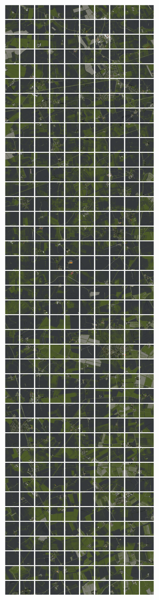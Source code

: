 <html>
<div>
<img src="https://github.com/HakkaTjakka/NL_TILE_MAP/blob/main/18/634/-1068/r.6340.-10680.png" height="44" width="44">
<img src="https://github.com/HakkaTjakka/NL_TILE_MAP/blob/main/18/634/-1068/r.6341.-10680.png" height="44" width="44">
<img src="https://github.com/HakkaTjakka/NL_TILE_MAP/blob/main/18/634/-1068/r.6342.-10680.png" height="44" width="44">
<img src="https://github.com/HakkaTjakka/NL_TILE_MAP/blob/main/18/634/-1068/r.6343.-10680.png" height="44" width="44">
<img src="https://github.com/HakkaTjakka/NL_TILE_MAP/blob/main/18/634/-1068/r.6344.-10680.png" height="44" width="44">
<img src="https://github.com/HakkaTjakka/NL_TILE_MAP/blob/main/18/634/-1068/r.6345.-10680.png" height="44" width="44">
<img src="https://github.com/HakkaTjakka/NL_TILE_MAP/blob/main/18/634/-1068/r.6346.-10680.png" height="44" width="44">
<img src="https://github.com/HakkaTjakka/NL_TILE_MAP/blob/main/18/634/-1068/r.6347.-10680.png" height="44" width="44">
<img src="https://github.com/HakkaTjakka/NL_TILE_MAP/blob/main/18/634/-1068/r.6348.-10680.png" height="44" width="44">
<img src="https://github.com/HakkaTjakka/NL_TILE_MAP/blob/main/18/634/-1068/r.6349.-10680.png" height="44" width="44">
<img src="https://github.com/HakkaTjakka/NL_TILE_MAP/blob/main/18/635/-1068/r.6350.-10680.png" height="44" width="44">
<img src="https://github.com/HakkaTjakka/NL_TILE_MAP/blob/main/18/635/-1068/r.6351.-10680.png" height="44" width="44">
<img src="https://github.com/HakkaTjakka/NL_TILE_MAP/blob/main/18/635/-1068/r.6352.-10680.png" height="44" width="44">
<img src="https://github.com/HakkaTjakka/NL_TILE_MAP/blob/main/18/635/-1068/r.6353.-10680.png" height="44" width="44">
<img src="https://github.com/HakkaTjakka/NL_TILE_MAP/blob/main/18/635/-1068/r.6354.-10680.png" height="44" width="44">
<img src="https://github.com/HakkaTjakka/NL_TILE_MAP/blob/main/18/635/-1068/r.6355.-10680.png" height="44" width="44">
<img src="https://github.com/HakkaTjakka/NL_TILE_MAP/blob/main/18/635/-1068/r.6356.-10680.png" height="44" width="44">
<img src="https://github.com/HakkaTjakka/NL_TILE_MAP/blob/main/18/635/-1068/r.6357.-10680.png" height="44" width="44">
<img src="https://github.com/HakkaTjakka/NL_TILE_MAP/blob/main/18/635/-1068/r.6358.-10680.png" height="44" width="44">
<img src="https://github.com/HakkaTjakka/NL_TILE_MAP/blob/main/18/635/-1068/r.6359.-10680.png" height="44" width="44">
<br>
<img src="https://github.com/HakkaTjakka/NL_TILE_MAP/blob/main/18/634/-1068/r.6340.-10679.png" height="44" width="44">
<img src="https://github.com/HakkaTjakka/NL_TILE_MAP/blob/main/18/634/-1068/r.6341.-10679.png" height="44" width="44">
<img src="https://github.com/HakkaTjakka/NL_TILE_MAP/blob/main/18/634/-1068/r.6342.-10679.png" height="44" width="44">
<img src="https://github.com/HakkaTjakka/NL_TILE_MAP/blob/main/18/634/-1068/r.6343.-10679.png" height="44" width="44">
<img src="https://github.com/HakkaTjakka/NL_TILE_MAP/blob/main/18/634/-1068/r.6344.-10679.png" height="44" width="44">
<img src="https://github.com/HakkaTjakka/NL_TILE_MAP/blob/main/18/634/-1068/r.6345.-10679.png" height="44" width="44">
<img src="https://github.com/HakkaTjakka/NL_TILE_MAP/blob/main/18/634/-1068/r.6346.-10679.png" height="44" width="44">
<img src="https://github.com/HakkaTjakka/NL_TILE_MAP/blob/main/18/634/-1068/r.6347.-10679.png" height="44" width="44">
<img src="https://github.com/HakkaTjakka/NL_TILE_MAP/blob/main/18/634/-1068/r.6348.-10679.png" height="44" width="44">
<img src="https://github.com/HakkaTjakka/NL_TILE_MAP/blob/main/18/634/-1068/r.6349.-10679.png" height="44" width="44">
<img src="https://github.com/HakkaTjakka/NL_TILE_MAP/blob/main/18/635/-1068/r.6350.-10679.png" height="44" width="44">
<img src="https://github.com/HakkaTjakka/NL_TILE_MAP/blob/main/18/635/-1068/r.6351.-10679.png" height="44" width="44">
<img src="https://github.com/HakkaTjakka/NL_TILE_MAP/blob/main/18/635/-1068/r.6352.-10679.png" height="44" width="44">
<img src="https://github.com/HakkaTjakka/NL_TILE_MAP/blob/main/18/635/-1068/r.6353.-10679.png" height="44" width="44">
<img src="https://github.com/HakkaTjakka/NL_TILE_MAP/blob/main/18/635/-1068/r.6354.-10679.png" height="44" width="44">
<img src="https://github.com/HakkaTjakka/NL_TILE_MAP/blob/main/18/635/-1068/r.6355.-10679.png" height="44" width="44">
<img src="https://github.com/HakkaTjakka/NL_TILE_MAP/blob/main/18/635/-1068/r.6356.-10679.png" height="44" width="44">
<img src="https://github.com/HakkaTjakka/NL_TILE_MAP/blob/main/18/635/-1068/r.6357.-10679.png" height="44" width="44">
<img src="https://github.com/HakkaTjakka/NL_TILE_MAP/blob/main/18/635/-1068/r.6358.-10679.png" height="44" width="44">
<img src="https://github.com/HakkaTjakka/NL_TILE_MAP/blob/main/18/635/-1068/r.6359.-10679.png" height="44" width="44">
<br>
<img src="https://github.com/HakkaTjakka/NL_TILE_MAP/blob/main/18/634/-1068/r.6340.-10678.png" height="44" width="44">
<img src="https://github.com/HakkaTjakka/NL_TILE_MAP/blob/main/18/634/-1068/r.6341.-10678.png" height="44" width="44">
<img src="https://github.com/HakkaTjakka/NL_TILE_MAP/blob/main/18/634/-1068/r.6342.-10678.png" height="44" width="44">
<img src="https://github.com/HakkaTjakka/NL_TILE_MAP/blob/main/18/634/-1068/r.6343.-10678.png" height="44" width="44">
<img src="https://github.com/HakkaTjakka/NL_TILE_MAP/blob/main/18/634/-1068/r.6344.-10678.png" height="44" width="44">
<img src="https://github.com/HakkaTjakka/NL_TILE_MAP/blob/main/18/634/-1068/r.6345.-10678.png" height="44" width="44">
<img src="https://github.com/HakkaTjakka/NL_TILE_MAP/blob/main/18/634/-1068/r.6346.-10678.png" height="44" width="44">
<img src="https://github.com/HakkaTjakka/NL_TILE_MAP/blob/main/18/634/-1068/r.6347.-10678.png" height="44" width="44">
<img src="https://github.com/HakkaTjakka/NL_TILE_MAP/blob/main/18/634/-1068/r.6348.-10678.png" height="44" width="44">
<img src="https://github.com/HakkaTjakka/NL_TILE_MAP/blob/main/18/634/-1068/r.6349.-10678.png" height="44" width="44">
<img src="https://github.com/HakkaTjakka/NL_TILE_MAP/blob/main/18/635/-1068/r.6350.-10678.png" height="44" width="44">
<img src="https://github.com/HakkaTjakka/NL_TILE_MAP/blob/main/18/635/-1068/r.6351.-10678.png" height="44" width="44">
<img src="https://github.com/HakkaTjakka/NL_TILE_MAP/blob/main/18/635/-1068/r.6352.-10678.png" height="44" width="44">
<img src="https://github.com/HakkaTjakka/NL_TILE_MAP/blob/main/18/635/-1068/r.6353.-10678.png" height="44" width="44">
<img src="https://github.com/HakkaTjakka/NL_TILE_MAP/blob/main/18/635/-1068/r.6354.-10678.png" height="44" width="44">
<img src="https://github.com/HakkaTjakka/NL_TILE_MAP/blob/main/18/635/-1068/r.6355.-10678.png" height="44" width="44">
<img src="https://github.com/HakkaTjakka/NL_TILE_MAP/blob/main/18/635/-1068/r.6356.-10678.png" height="44" width="44">
<img src="https://github.com/HakkaTjakka/NL_TILE_MAP/blob/main/18/635/-1068/r.6357.-10678.png" height="44" width="44">
<img src="https://github.com/HakkaTjakka/NL_TILE_MAP/blob/main/18/635/-1068/r.6358.-10678.png" height="44" width="44">
<img src="https://github.com/HakkaTjakka/NL_TILE_MAP/blob/main/18/635/-1068/r.6359.-10678.png" height="44" width="44">
<br>
<img src="https://github.com/HakkaTjakka/NL_TILE_MAP/blob/main/18/634/-1068/r.6340.-10677.png" height="44" width="44">
<img src="https://github.com/HakkaTjakka/NL_TILE_MAP/blob/main/18/634/-1068/r.6341.-10677.png" height="44" width="44">
<img src="https://github.com/HakkaTjakka/NL_TILE_MAP/blob/main/18/634/-1068/r.6342.-10677.png" height="44" width="44">
<img src="https://github.com/HakkaTjakka/NL_TILE_MAP/blob/main/18/634/-1068/r.6343.-10677.png" height="44" width="44">
<img src="https://github.com/HakkaTjakka/NL_TILE_MAP/blob/main/18/634/-1068/r.6344.-10677.png" height="44" width="44">
<img src="https://github.com/HakkaTjakka/NL_TILE_MAP/blob/main/18/634/-1068/r.6345.-10677.png" height="44" width="44">
<img src="https://github.com/HakkaTjakka/NL_TILE_MAP/blob/main/18/634/-1068/r.6346.-10677.png" height="44" width="44">
<img src="https://github.com/HakkaTjakka/NL_TILE_MAP/blob/main/18/634/-1068/r.6347.-10677.png" height="44" width="44">
<img src="https://github.com/HakkaTjakka/NL_TILE_MAP/blob/main/18/634/-1068/r.6348.-10677.png" height="44" width="44">
<img src="https://github.com/HakkaTjakka/NL_TILE_MAP/blob/main/18/634/-1068/r.6349.-10677.png" height="44" width="44">
<img src="https://github.com/HakkaTjakka/NL_TILE_MAP/blob/main/18/635/-1068/r.6350.-10677.png" height="44" width="44">
<img src="https://github.com/HakkaTjakka/NL_TILE_MAP/blob/main/18/635/-1068/r.6351.-10677.png" height="44" width="44">
<img src="https://github.com/HakkaTjakka/NL_TILE_MAP/blob/main/18/635/-1068/r.6352.-10677.png" height="44" width="44">
<img src="https://github.com/HakkaTjakka/NL_TILE_MAP/blob/main/18/635/-1068/r.6353.-10677.png" height="44" width="44">
<img src="https://github.com/HakkaTjakka/NL_TILE_MAP/blob/main/18/635/-1068/r.6354.-10677.png" height="44" width="44">
<img src="https://github.com/HakkaTjakka/NL_TILE_MAP/blob/main/18/635/-1068/r.6355.-10677.png" height="44" width="44">
<img src="https://github.com/HakkaTjakka/NL_TILE_MAP/blob/main/18/635/-1068/r.6356.-10677.png" height="44" width="44">
<img src="https://github.com/HakkaTjakka/NL_TILE_MAP/blob/main/18/635/-1068/r.6357.-10677.png" height="44" width="44">
<img src="https://github.com/HakkaTjakka/NL_TILE_MAP/blob/main/18/635/-1068/r.6358.-10677.png" height="44" width="44">
<img src="https://github.com/HakkaTjakka/NL_TILE_MAP/blob/main/18/635/-1068/r.6359.-10677.png" height="44" width="44">
<br>
<img src="https://github.com/HakkaTjakka/NL_TILE_MAP/blob/main/18/634/-1068/r.6340.-10676.png" height="44" width="44">
<img src="https://github.com/HakkaTjakka/NL_TILE_MAP/blob/main/18/634/-1068/r.6341.-10676.png" height="44" width="44">
<img src="https://github.com/HakkaTjakka/NL_TILE_MAP/blob/main/18/634/-1068/r.6342.-10676.png" height="44" width="44">
<img src="https://github.com/HakkaTjakka/NL_TILE_MAP/blob/main/18/634/-1068/r.6343.-10676.png" height="44" width="44">
<img src="https://github.com/HakkaTjakka/NL_TILE_MAP/blob/main/18/634/-1068/r.6344.-10676.png" height="44" width="44">
<img src="https://github.com/HakkaTjakka/NL_TILE_MAP/blob/main/18/634/-1068/r.6345.-10676.png" height="44" width="44">
<img src="https://github.com/HakkaTjakka/NL_TILE_MAP/blob/main/18/634/-1068/r.6346.-10676.png" height="44" width="44">
<img src="https://github.com/HakkaTjakka/NL_TILE_MAP/blob/main/18/634/-1068/r.6347.-10676.png" height="44" width="44">
<img src="https://github.com/HakkaTjakka/NL_TILE_MAP/blob/main/18/634/-1068/r.6348.-10676.png" height="44" width="44">
<img src="https://github.com/HakkaTjakka/NL_TILE_MAP/blob/main/18/634/-1068/r.6349.-10676.png" height="44" width="44">
<img src="https://github.com/HakkaTjakka/NL_TILE_MAP/blob/main/18/635/-1068/r.6350.-10676.png" height="44" width="44">
<img src="https://github.com/HakkaTjakka/NL_TILE_MAP/blob/main/18/635/-1068/r.6351.-10676.png" height="44" width="44">
<img src="https://github.com/HakkaTjakka/NL_TILE_MAP/blob/main/18/635/-1068/r.6352.-10676.png" height="44" width="44">
<img src="https://github.com/HakkaTjakka/NL_TILE_MAP/blob/main/18/635/-1068/r.6353.-10676.png" height="44" width="44">
<img src="https://github.com/HakkaTjakka/NL_TILE_MAP/blob/main/18/635/-1068/r.6354.-10676.png" height="44" width="44">
<img src="https://github.com/HakkaTjakka/NL_TILE_MAP/blob/main/18/635/-1068/r.6355.-10676.png" height="44" width="44">
<img src="https://github.com/HakkaTjakka/NL_TILE_MAP/blob/main/18/635/-1068/r.6356.-10676.png" height="44" width="44">
<img src="https://github.com/HakkaTjakka/NL_TILE_MAP/blob/main/18/635/-1068/r.6357.-10676.png" height="44" width="44">
<img src="https://github.com/HakkaTjakka/NL_TILE_MAP/blob/main/18/635/-1068/r.6358.-10676.png" height="44" width="44">
<img src="https://github.com/HakkaTjakka/NL_TILE_MAP/blob/main/18/635/-1068/r.6359.-10676.png" height="44" width="44">
<br>
<img src="https://github.com/HakkaTjakka/NL_TILE_MAP/blob/main/18/634/-1068/r.6340.-10675.png" height="44" width="44">
<img src="https://github.com/HakkaTjakka/NL_TILE_MAP/blob/main/18/634/-1068/r.6341.-10675.png" height="44" width="44">
<img src="https://github.com/HakkaTjakka/NL_TILE_MAP/blob/main/18/634/-1068/r.6342.-10675.png" height="44" width="44">
<img src="https://github.com/HakkaTjakka/NL_TILE_MAP/blob/main/18/634/-1068/r.6343.-10675.png" height="44" width="44">
<img src="https://github.com/HakkaTjakka/NL_TILE_MAP/blob/main/18/634/-1068/r.6344.-10675.png" height="44" width="44">
<img src="https://github.com/HakkaTjakka/NL_TILE_MAP/blob/main/18/634/-1068/r.6345.-10675.png" height="44" width="44">
<img src="https://github.com/HakkaTjakka/NL_TILE_MAP/blob/main/18/634/-1068/r.6346.-10675.png" height="44" width="44">
<img src="https://github.com/HakkaTjakka/NL_TILE_MAP/blob/main/18/634/-1068/r.6347.-10675.png" height="44" width="44">
<img src="https://github.com/HakkaTjakka/NL_TILE_MAP/blob/main/18/634/-1068/r.6348.-10675.png" height="44" width="44">
<img src="https://github.com/HakkaTjakka/NL_TILE_MAP/blob/main/18/634/-1068/r.6349.-10675.png" height="44" width="44">
<img src="https://github.com/HakkaTjakka/NL_TILE_MAP/blob/main/18/635/-1068/r.6350.-10675.png" height="44" width="44">
<img src="https://github.com/HakkaTjakka/NL_TILE_MAP/blob/main/18/635/-1068/r.6351.-10675.png" height="44" width="44">
<img src="https://github.com/HakkaTjakka/NL_TILE_MAP/blob/main/18/635/-1068/r.6352.-10675.png" height="44" width="44">
<img src="https://github.com/HakkaTjakka/NL_TILE_MAP/blob/main/18/635/-1068/r.6353.-10675.png" height="44" width="44">
<img src="https://github.com/HakkaTjakka/NL_TILE_MAP/blob/main/18/635/-1068/r.6354.-10675.png" height="44" width="44">
<img src="https://github.com/HakkaTjakka/NL_TILE_MAP/blob/main/18/635/-1068/r.6355.-10675.png" height="44" width="44">
<img src="https://github.com/HakkaTjakka/NL_TILE_MAP/blob/main/18/635/-1068/r.6356.-10675.png" height="44" width="44">
<img src="https://github.com/HakkaTjakka/NL_TILE_MAP/blob/main/18/635/-1068/r.6357.-10675.png" height="44" width="44">
<img src="https://github.com/HakkaTjakka/NL_TILE_MAP/blob/main/18/635/-1068/r.6358.-10675.png" height="44" width="44">
<img src="https://github.com/HakkaTjakka/NL_TILE_MAP/blob/main/18/635/-1068/r.6359.-10675.png" height="44" width="44">
<br>
<img src="https://github.com/HakkaTjakka/NL_TILE_MAP/blob/main/18/634/-1068/r.6340.-10674.png" height="44" width="44">
<img src="https://github.com/HakkaTjakka/NL_TILE_MAP/blob/main/18/634/-1068/r.6341.-10674.png" height="44" width="44">
<img src="https://github.com/HakkaTjakka/NL_TILE_MAP/blob/main/18/634/-1068/r.6342.-10674.png" height="44" width="44">
<img src="https://github.com/HakkaTjakka/NL_TILE_MAP/blob/main/18/634/-1068/r.6343.-10674.png" height="44" width="44">
<img src="https://github.com/HakkaTjakka/NL_TILE_MAP/blob/main/18/634/-1068/r.6344.-10674.png" height="44" width="44">
<img src="https://github.com/HakkaTjakka/NL_TILE_MAP/blob/main/18/634/-1068/r.6345.-10674.png" height="44" width="44">
<img src="https://github.com/HakkaTjakka/NL_TILE_MAP/blob/main/18/634/-1068/r.6346.-10674.png" height="44" width="44">
<img src="https://github.com/HakkaTjakka/NL_TILE_MAP/blob/main/18/634/-1068/r.6347.-10674.png" height="44" width="44">
<img src="https://github.com/HakkaTjakka/NL_TILE_MAP/blob/main/18/634/-1068/r.6348.-10674.png" height="44" width="44">
<img src="https://github.com/HakkaTjakka/NL_TILE_MAP/blob/main/18/634/-1068/r.6349.-10674.png" height="44" width="44">
<img src="https://github.com/HakkaTjakka/NL_TILE_MAP/blob/main/18/635/-1068/r.6350.-10674.png" height="44" width="44">
<img src="https://github.com/HakkaTjakka/NL_TILE_MAP/blob/main/18/635/-1068/r.6351.-10674.png" height="44" width="44">
<img src="https://github.com/HakkaTjakka/NL_TILE_MAP/blob/main/18/635/-1068/r.6352.-10674.png" height="44" width="44">
<img src="https://github.com/HakkaTjakka/NL_TILE_MAP/blob/main/18/635/-1068/r.6353.-10674.png" height="44" width="44">
<img src="https://github.com/HakkaTjakka/NL_TILE_MAP/blob/main/18/635/-1068/r.6354.-10674.png" height="44" width="44">
<img src="https://github.com/HakkaTjakka/NL_TILE_MAP/blob/main/18/635/-1068/r.6355.-10674.png" height="44" width="44">
<img src="https://github.com/HakkaTjakka/NL_TILE_MAP/blob/main/18/635/-1068/r.6356.-10674.png" height="44" width="44">
<img src="https://github.com/HakkaTjakka/NL_TILE_MAP/blob/main/18/635/-1068/r.6357.-10674.png" height="44" width="44">
<img src="https://github.com/HakkaTjakka/NL_TILE_MAP/blob/main/18/635/-1068/r.6358.-10674.png" height="44" width="44">
<img src="https://github.com/HakkaTjakka/NL_TILE_MAP/blob/main/18/635/-1068/r.6359.-10674.png" height="44" width="44">
<br>
<img src="https://github.com/HakkaTjakka/NL_TILE_MAP/blob/main/18/634/-1068/r.6340.-10673.png" height="44" width="44">
<img src="https://github.com/HakkaTjakka/NL_TILE_MAP/blob/main/18/634/-1068/r.6341.-10673.png" height="44" width="44">
<img src="https://github.com/HakkaTjakka/NL_TILE_MAP/blob/main/18/634/-1068/r.6342.-10673.png" height="44" width="44">
<img src="https://github.com/HakkaTjakka/NL_TILE_MAP/blob/main/18/634/-1068/r.6343.-10673.png" height="44" width="44">
<img src="https://github.com/HakkaTjakka/NL_TILE_MAP/blob/main/18/634/-1068/r.6344.-10673.png" height="44" width="44">
<img src="https://github.com/HakkaTjakka/NL_TILE_MAP/blob/main/18/634/-1068/r.6345.-10673.png" height="44" width="44">
<img src="https://github.com/HakkaTjakka/NL_TILE_MAP/blob/main/18/634/-1068/r.6346.-10673.png" height="44" width="44">
<img src="https://github.com/HakkaTjakka/NL_TILE_MAP/blob/main/18/634/-1068/r.6347.-10673.png" height="44" width="44">
<img src="https://github.com/HakkaTjakka/NL_TILE_MAP/blob/main/18/634/-1068/r.6348.-10673.png" height="44" width="44">
<img src="https://github.com/HakkaTjakka/NL_TILE_MAP/blob/main/18/634/-1068/r.6349.-10673.png" height="44" width="44">
<img src="https://github.com/HakkaTjakka/NL_TILE_MAP/blob/main/18/635/-1068/r.6350.-10673.png" height="44" width="44">
<img src="https://github.com/HakkaTjakka/NL_TILE_MAP/blob/main/18/635/-1068/r.6351.-10673.png" height="44" width="44">
<img src="https://github.com/HakkaTjakka/NL_TILE_MAP/blob/main/18/635/-1068/r.6352.-10673.png" height="44" width="44">
<img src="https://github.com/HakkaTjakka/NL_TILE_MAP/blob/main/18/635/-1068/r.6353.-10673.png" height="44" width="44">
<img src="https://github.com/HakkaTjakka/NL_TILE_MAP/blob/main/18/635/-1068/r.6354.-10673.png" height="44" width="44">
<img src="https://github.com/HakkaTjakka/NL_TILE_MAP/blob/main/18/635/-1068/r.6355.-10673.png" height="44" width="44">
<img src="https://github.com/HakkaTjakka/NL_TILE_MAP/blob/main/18/635/-1068/r.6356.-10673.png" height="44" width="44">
<img src="https://github.com/HakkaTjakka/NL_TILE_MAP/blob/main/18/635/-1068/r.6357.-10673.png" height="44" width="44">
<img src="https://github.com/HakkaTjakka/NL_TILE_MAP/blob/main/18/635/-1068/r.6358.-10673.png" height="44" width="44">
<img src="https://github.com/HakkaTjakka/NL_TILE_MAP/blob/main/18/635/-1068/r.6359.-10673.png" height="44" width="44">
<br>
<img src="https://github.com/HakkaTjakka/NL_TILE_MAP/blob/main/18/634/-1068/r.6340.-10672.png" height="44" width="44">
<img src="https://github.com/HakkaTjakka/NL_TILE_MAP/blob/main/18/634/-1068/r.6341.-10672.png" height="44" width="44">
<img src="https://github.com/HakkaTjakka/NL_TILE_MAP/blob/main/18/634/-1068/r.6342.-10672.png" height="44" width="44">
<img src="https://github.com/HakkaTjakka/NL_TILE_MAP/blob/main/18/634/-1068/r.6343.-10672.png" height="44" width="44">
<img src="https://github.com/HakkaTjakka/NL_TILE_MAP/blob/main/18/634/-1068/r.6344.-10672.png" height="44" width="44">
<img src="https://github.com/HakkaTjakka/NL_TILE_MAP/blob/main/18/634/-1068/r.6345.-10672.png" height="44" width="44">
<img src="https://github.com/HakkaTjakka/NL_TILE_MAP/blob/main/18/634/-1068/r.6346.-10672.png" height="44" width="44">
<img src="https://github.com/HakkaTjakka/NL_TILE_MAP/blob/main/18/634/-1068/r.6347.-10672.png" height="44" width="44">
<img src="https://github.com/HakkaTjakka/NL_TILE_MAP/blob/main/18/634/-1068/r.6348.-10672.png" height="44" width="44">
<img src="https://github.com/HakkaTjakka/NL_TILE_MAP/blob/main/18/634/-1068/r.6349.-10672.png" height="44" width="44">
<img src="https://github.com/HakkaTjakka/NL_TILE_MAP/blob/main/18/635/-1068/r.6350.-10672.png" height="44" width="44">
<img src="https://github.com/HakkaTjakka/NL_TILE_MAP/blob/main/18/635/-1068/r.6351.-10672.png" height="44" width="44">
<img src="https://github.com/HakkaTjakka/NL_TILE_MAP/blob/main/18/635/-1068/r.6352.-10672.png" height="44" width="44">
<img src="https://github.com/HakkaTjakka/NL_TILE_MAP/blob/main/18/635/-1068/r.6353.-10672.png" height="44" width="44">
<img src="https://github.com/HakkaTjakka/NL_TILE_MAP/blob/main/18/635/-1068/r.6354.-10672.png" height="44" width="44">
<img src="https://github.com/HakkaTjakka/NL_TILE_MAP/blob/main/18/635/-1068/r.6355.-10672.png" height="44" width="44">
<img src="https://github.com/HakkaTjakka/NL_TILE_MAP/blob/main/18/635/-1068/r.6356.-10672.png" height="44" width="44">
<img src="https://github.com/HakkaTjakka/NL_TILE_MAP/blob/main/18/635/-1068/r.6357.-10672.png" height="44" width="44">
<img src="https://github.com/HakkaTjakka/NL_TILE_MAP/blob/main/18/635/-1068/r.6358.-10672.png" height="44" width="44">
<img src="https://github.com/HakkaTjakka/NL_TILE_MAP/blob/main/18/635/-1068/r.6359.-10672.png" height="44" width="44">
<br>
<img src="https://github.com/HakkaTjakka/NL_TILE_MAP/blob/main/18/634/-1068/r.6340.-10671.png" height="44" width="44">
<img src="https://github.com/HakkaTjakka/NL_TILE_MAP/blob/main/18/634/-1068/r.6341.-10671.png" height="44" width="44">
<img src="https://github.com/HakkaTjakka/NL_TILE_MAP/blob/main/18/634/-1068/r.6342.-10671.png" height="44" width="44">
<img src="https://github.com/HakkaTjakka/NL_TILE_MAP/blob/main/18/634/-1068/r.6343.-10671.png" height="44" width="44">
<img src="https://github.com/HakkaTjakka/NL_TILE_MAP/blob/main/18/634/-1068/r.6344.-10671.png" height="44" width="44">
<img src="https://github.com/HakkaTjakka/NL_TILE_MAP/blob/main/18/634/-1068/r.6345.-10671.png" height="44" width="44">
<img src="https://github.com/HakkaTjakka/NL_TILE_MAP/blob/main/18/634/-1068/r.6346.-10671.png" height="44" width="44">
<img src="https://github.com/HakkaTjakka/NL_TILE_MAP/blob/main/18/634/-1068/r.6347.-10671.png" height="44" width="44">
<img src="https://github.com/HakkaTjakka/NL_TILE_MAP/blob/main/18/634/-1068/r.6348.-10671.png" height="44" width="44">
<img src="https://github.com/HakkaTjakka/NL_TILE_MAP/blob/main/18/634/-1068/r.6349.-10671.png" height="44" width="44">
<img src="https://github.com/HakkaTjakka/NL_TILE_MAP/blob/main/18/635/-1068/r.6350.-10671.png" height="44" width="44">
<img src="https://github.com/HakkaTjakka/NL_TILE_MAP/blob/main/18/635/-1068/r.6351.-10671.png" height="44" width="44">
<img src="https://github.com/HakkaTjakka/NL_TILE_MAP/blob/main/18/635/-1068/r.6352.-10671.png" height="44" width="44">
<img src="https://github.com/HakkaTjakka/NL_TILE_MAP/blob/main/18/635/-1068/r.6353.-10671.png" height="44" width="44">
<img src="https://github.com/HakkaTjakka/NL_TILE_MAP/blob/main/18/635/-1068/r.6354.-10671.png" height="44" width="44">
<img src="https://github.com/HakkaTjakka/NL_TILE_MAP/blob/main/18/635/-1068/r.6355.-10671.png" height="44" width="44">
<img src="https://github.com/HakkaTjakka/NL_TILE_MAP/blob/main/18/635/-1068/r.6356.-10671.png" height="44" width="44">
<img src="https://github.com/HakkaTjakka/NL_TILE_MAP/blob/main/18/635/-1068/r.6357.-10671.png" height="44" width="44">
<img src="https://github.com/HakkaTjakka/NL_TILE_MAP/blob/main/18/635/-1068/r.6358.-10671.png" height="44" width="44">
<img src="https://github.com/HakkaTjakka/NL_TILE_MAP/blob/main/18/635/-1068/r.6359.-10671.png" height="44" width="44">
<br>
<img src="https://github.com/HakkaTjakka/NL_TILE_MAP/blob/main/18/634/-1067/r.6340.-10670.png" height="44" width="44">
<img src="https://github.com/HakkaTjakka/NL_TILE_MAP/blob/main/18/634/-1067/r.6341.-10670.png" height="44" width="44">
<img src="https://github.com/HakkaTjakka/NL_TILE_MAP/blob/main/18/634/-1067/r.6342.-10670.png" height="44" width="44">
<img src="https://github.com/HakkaTjakka/NL_TILE_MAP/blob/main/18/634/-1067/r.6343.-10670.png" height="44" width="44">
<img src="https://github.com/HakkaTjakka/NL_TILE_MAP/blob/main/18/634/-1067/r.6344.-10670.png" height="44" width="44">
<img src="https://github.com/HakkaTjakka/NL_TILE_MAP/blob/main/18/634/-1067/r.6345.-10670.png" height="44" width="44">
<img src="https://github.com/HakkaTjakka/NL_TILE_MAP/blob/main/18/634/-1067/r.6346.-10670.png" height="44" width="44">
<img src="https://github.com/HakkaTjakka/NL_TILE_MAP/blob/main/18/634/-1067/r.6347.-10670.png" height="44" width="44">
<img src="https://github.com/HakkaTjakka/NL_TILE_MAP/blob/main/18/634/-1067/r.6348.-10670.png" height="44" width="44">
<img src="https://github.com/HakkaTjakka/NL_TILE_MAP/blob/main/18/634/-1067/r.6349.-10670.png" height="44" width="44">
<img src="https://github.com/HakkaTjakka/NL_TILE_MAP/blob/main/18/635/-1067/r.6350.-10670.png" height="44" width="44">
<img src="https://github.com/HakkaTjakka/NL_TILE_MAP/blob/main/18/635/-1067/r.6351.-10670.png" height="44" width="44">
<img src="https://github.com/HakkaTjakka/NL_TILE_MAP/blob/main/18/635/-1067/r.6352.-10670.png" height="44" width="44">
<img src="https://github.com/HakkaTjakka/NL_TILE_MAP/blob/main/18/635/-1067/r.6353.-10670.png" height="44" width="44">
<img src="https://github.com/HakkaTjakka/NL_TILE_MAP/blob/main/18/635/-1067/r.6354.-10670.png" height="44" width="44">
<img src="https://github.com/HakkaTjakka/NL_TILE_MAP/blob/main/18/635/-1067/r.6355.-10670.png" height="44" width="44">
<img src="https://github.com/HakkaTjakka/NL_TILE_MAP/blob/main/18/635/-1067/r.6356.-10670.png" height="44" width="44">
<img src="https://github.com/HakkaTjakka/NL_TILE_MAP/blob/main/18/635/-1067/r.6357.-10670.png" height="44" width="44">
<img src="https://github.com/HakkaTjakka/NL_TILE_MAP/blob/main/18/635/-1067/r.6358.-10670.png" height="44" width="44">
<img src="https://github.com/HakkaTjakka/NL_TILE_MAP/blob/main/18/635/-1067/r.6359.-10670.png" height="44" width="44">
<br>
<img src="https://github.com/HakkaTjakka/NL_TILE_MAP/blob/main/18/634/-1067/r.6340.-10669.png" height="44" width="44">
<img src="https://github.com/HakkaTjakka/NL_TILE_MAP/blob/main/18/634/-1067/r.6341.-10669.png" height="44" width="44">
<img src="https://github.com/HakkaTjakka/NL_TILE_MAP/blob/main/18/634/-1067/r.6342.-10669.png" height="44" width="44">
<img src="https://github.com/HakkaTjakka/NL_TILE_MAP/blob/main/18/634/-1067/r.6343.-10669.png" height="44" width="44">
<img src="https://github.com/HakkaTjakka/NL_TILE_MAP/blob/main/18/634/-1067/r.6344.-10669.png" height="44" width="44">
<img src="https://github.com/HakkaTjakka/NL_TILE_MAP/blob/main/18/634/-1067/r.6345.-10669.png" height="44" width="44">
<img src="https://github.com/HakkaTjakka/NL_TILE_MAP/blob/main/18/634/-1067/r.6346.-10669.png" height="44" width="44">
<img src="https://github.com/HakkaTjakka/NL_TILE_MAP/blob/main/18/634/-1067/r.6347.-10669.png" height="44" width="44">
<img src="https://github.com/HakkaTjakka/NL_TILE_MAP/blob/main/18/634/-1067/r.6348.-10669.png" height="44" width="44">
<img src="https://github.com/HakkaTjakka/NL_TILE_MAP/blob/main/18/634/-1067/r.6349.-10669.png" height="44" width="44">
<img src="https://github.com/HakkaTjakka/NL_TILE_MAP/blob/main/18/635/-1067/r.6350.-10669.png" height="44" width="44">
<img src="https://github.com/HakkaTjakka/NL_TILE_MAP/blob/main/18/635/-1067/r.6351.-10669.png" height="44" width="44">
<img src="https://github.com/HakkaTjakka/NL_TILE_MAP/blob/main/18/635/-1067/r.6352.-10669.png" height="44" width="44">
<img src="https://github.com/HakkaTjakka/NL_TILE_MAP/blob/main/18/635/-1067/r.6353.-10669.png" height="44" width="44">
<img src="https://github.com/HakkaTjakka/NL_TILE_MAP/blob/main/18/635/-1067/r.6354.-10669.png" height="44" width="44">
<img src="https://github.com/HakkaTjakka/NL_TILE_MAP/blob/main/18/635/-1067/r.6355.-10669.png" height="44" width="44">
<img src="https://github.com/HakkaTjakka/NL_TILE_MAP/blob/main/18/635/-1067/r.6356.-10669.png" height="44" width="44">
<img src="https://github.com/HakkaTjakka/NL_TILE_MAP/blob/main/18/635/-1067/r.6357.-10669.png" height="44" width="44">
<img src="https://github.com/HakkaTjakka/NL_TILE_MAP/blob/main/18/635/-1067/r.6358.-10669.png" height="44" width="44">
<img src="https://github.com/HakkaTjakka/NL_TILE_MAP/blob/main/18/635/-1067/r.6359.-10669.png" height="44" width="44">
<br>
<img src="https://github.com/HakkaTjakka/NL_TILE_MAP/blob/main/18/634/-1067/r.6340.-10668.png" height="44" width="44">
<img src="https://github.com/HakkaTjakka/NL_TILE_MAP/blob/main/18/634/-1067/r.6341.-10668.png" height="44" width="44">
<img src="https://github.com/HakkaTjakka/NL_TILE_MAP/blob/main/18/634/-1067/r.6342.-10668.png" height="44" width="44">
<img src="https://github.com/HakkaTjakka/NL_TILE_MAP/blob/main/18/634/-1067/r.6343.-10668.png" height="44" width="44">
<img src="https://github.com/HakkaTjakka/NL_TILE_MAP/blob/main/18/634/-1067/r.6344.-10668.png" height="44" width="44">
<img src="https://github.com/HakkaTjakka/NL_TILE_MAP/blob/main/18/634/-1067/r.6345.-10668.png" height="44" width="44">
<img src="https://github.com/HakkaTjakka/NL_TILE_MAP/blob/main/18/634/-1067/r.6346.-10668.png" height="44" width="44">
<img src="https://github.com/HakkaTjakka/NL_TILE_MAP/blob/main/18/634/-1067/r.6347.-10668.png" height="44" width="44">
<img src="https://github.com/HakkaTjakka/NL_TILE_MAP/blob/main/18/634/-1067/r.6348.-10668.png" height="44" width="44">
<img src="https://github.com/HakkaTjakka/NL_TILE_MAP/blob/main/18/634/-1067/r.6349.-10668.png" height="44" width="44">
<img src="https://github.com/HakkaTjakka/NL_TILE_MAP/blob/main/18/635/-1067/r.6350.-10668.png" height="44" width="44">
<img src="https://github.com/HakkaTjakka/NL_TILE_MAP/blob/main/18/635/-1067/r.6351.-10668.png" height="44" width="44">
<img src="https://github.com/HakkaTjakka/NL_TILE_MAP/blob/main/18/635/-1067/r.6352.-10668.png" height="44" width="44">
<img src="https://github.com/HakkaTjakka/NL_TILE_MAP/blob/main/18/635/-1067/r.6353.-10668.png" height="44" width="44">
<img src="https://github.com/HakkaTjakka/NL_TILE_MAP/blob/main/18/635/-1067/r.6354.-10668.png" height="44" width="44">
<img src="https://github.com/HakkaTjakka/NL_TILE_MAP/blob/main/18/635/-1067/r.6355.-10668.png" height="44" width="44">
<img src="https://github.com/HakkaTjakka/NL_TILE_MAP/blob/main/18/635/-1067/r.6356.-10668.png" height="44" width="44">
<img src="https://github.com/HakkaTjakka/NL_TILE_MAP/blob/main/18/635/-1067/r.6357.-10668.png" height="44" width="44">
<img src="https://github.com/HakkaTjakka/NL_TILE_MAP/blob/main/18/635/-1067/r.6358.-10668.png" height="44" width="44">
<img src="https://github.com/HakkaTjakka/NL_TILE_MAP/blob/main/18/635/-1067/r.6359.-10668.png" height="44" width="44">
<br>
<img src="https://github.com/HakkaTjakka/NL_TILE_MAP/blob/main/18/634/-1067/r.6340.-10667.png" height="44" width="44">
<img src="https://github.com/HakkaTjakka/NL_TILE_MAP/blob/main/18/634/-1067/r.6341.-10667.png" height="44" width="44">
<img src="https://github.com/HakkaTjakka/NL_TILE_MAP/blob/main/18/634/-1067/r.6342.-10667.png" height="44" width="44">
<img src="https://github.com/HakkaTjakka/NL_TILE_MAP/blob/main/18/634/-1067/r.6343.-10667.png" height="44" width="44">
<img src="https://github.com/HakkaTjakka/NL_TILE_MAP/blob/main/18/634/-1067/r.6344.-10667.png" height="44" width="44">
<img src="https://github.com/HakkaTjakka/NL_TILE_MAP/blob/main/18/634/-1067/r.6345.-10667.png" height="44" width="44">
<img src="https://github.com/HakkaTjakka/NL_TILE_MAP/blob/main/18/634/-1067/r.6346.-10667.png" height="44" width="44">
<img src="https://github.com/HakkaTjakka/NL_TILE_MAP/blob/main/18/634/-1067/r.6347.-10667.png" height="44" width="44">
<img src="https://github.com/HakkaTjakka/NL_TILE_MAP/blob/main/18/634/-1067/r.6348.-10667.png" height="44" width="44">
<img src="https://github.com/HakkaTjakka/NL_TILE_MAP/blob/main/18/634/-1067/r.6349.-10667.png" height="44" width="44">
<img src="https://github.com/HakkaTjakka/NL_TILE_MAP/blob/main/18/635/-1067/r.6350.-10667.png" height="44" width="44">
<img src="https://github.com/HakkaTjakka/NL_TILE_MAP/blob/main/18/635/-1067/r.6351.-10667.png" height="44" width="44">
<img src="https://github.com/HakkaTjakka/NL_TILE_MAP/blob/main/18/635/-1067/r.6352.-10667.png" height="44" width="44">
<img src="https://github.com/HakkaTjakka/NL_TILE_MAP/blob/main/18/635/-1067/r.6353.-10667.png" height="44" width="44">
<img src="https://github.com/HakkaTjakka/NL_TILE_MAP/blob/main/18/635/-1067/r.6354.-10667.png" height="44" width="44">
<img src="https://github.com/HakkaTjakka/NL_TILE_MAP/blob/main/18/635/-1067/r.6355.-10667.png" height="44" width="44">
<img src="https://github.com/HakkaTjakka/NL_TILE_MAP/blob/main/18/635/-1067/r.6356.-10667.png" height="44" width="44">
<img src="https://github.com/HakkaTjakka/NL_TILE_MAP/blob/main/18/635/-1067/r.6357.-10667.png" height="44" width="44">
<img src="https://github.com/HakkaTjakka/NL_TILE_MAP/blob/main/18/635/-1067/r.6358.-10667.png" height="44" width="44">
<img src="https://github.com/HakkaTjakka/NL_TILE_MAP/blob/main/18/635/-1067/r.6359.-10667.png" height="44" width="44">
<br>
<img src="https://github.com/HakkaTjakka/NL_TILE_MAP/blob/main/18/634/-1067/r.6340.-10666.png" height="44" width="44">
<img src="https://github.com/HakkaTjakka/NL_TILE_MAP/blob/main/18/634/-1067/r.6341.-10666.png" height="44" width="44">
<img src="https://github.com/HakkaTjakka/NL_TILE_MAP/blob/main/18/634/-1067/r.6342.-10666.png" height="44" width="44">
<img src="https://github.com/HakkaTjakka/NL_TILE_MAP/blob/main/18/634/-1067/r.6343.-10666.png" height="44" width="44">
<img src="https://github.com/HakkaTjakka/NL_TILE_MAP/blob/main/18/634/-1067/r.6344.-10666.png" height="44" width="44">
<img src="https://github.com/HakkaTjakka/NL_TILE_MAP/blob/main/18/634/-1067/r.6345.-10666.png" height="44" width="44">
<img src="https://github.com/HakkaTjakka/NL_TILE_MAP/blob/main/18/634/-1067/r.6346.-10666.png" height="44" width="44">
<img src="https://github.com/HakkaTjakka/NL_TILE_MAP/blob/main/18/634/-1067/r.6347.-10666.png" height="44" width="44">
<img src="https://github.com/HakkaTjakka/NL_TILE_MAP/blob/main/18/634/-1067/r.6348.-10666.png" height="44" width="44">
<img src="https://github.com/HakkaTjakka/NL_TILE_MAP/blob/main/18/634/-1067/r.6349.-10666.png" height="44" width="44">
<img src="https://github.com/HakkaTjakka/NL_TILE_MAP/blob/main/18/635/-1067/r.6350.-10666.png" height="44" width="44">
<img src="https://github.com/HakkaTjakka/NL_TILE_MAP/blob/main/18/635/-1067/r.6351.-10666.png" height="44" width="44">
<img src="https://github.com/HakkaTjakka/NL_TILE_MAP/blob/main/18/635/-1067/r.6352.-10666.png" height="44" width="44">
<img src="https://github.com/HakkaTjakka/NL_TILE_MAP/blob/main/18/635/-1067/r.6353.-10666.png" height="44" width="44">
<img src="https://github.com/HakkaTjakka/NL_TILE_MAP/blob/main/18/635/-1067/r.6354.-10666.png" height="44" width="44">
<img src="https://github.com/HakkaTjakka/NL_TILE_MAP/blob/main/18/635/-1067/r.6355.-10666.png" height="44" width="44">
<img src="https://github.com/HakkaTjakka/NL_TILE_MAP/blob/main/18/635/-1067/r.6356.-10666.png" height="44" width="44">
<img src="https://github.com/HakkaTjakka/NL_TILE_MAP/blob/main/18/635/-1067/r.6357.-10666.png" height="44" width="44">
<img src="https://github.com/HakkaTjakka/NL_TILE_MAP/blob/main/18/635/-1067/r.6358.-10666.png" height="44" width="44">
<img src="https://github.com/HakkaTjakka/NL_TILE_MAP/blob/main/18/635/-1067/r.6359.-10666.png" height="44" width="44">
<br>
<img src="https://github.com/HakkaTjakka/NL_TILE_MAP/blob/main/18/634/-1067/r.6340.-10665.png" height="44" width="44">
<img src="https://github.com/HakkaTjakka/NL_TILE_MAP/blob/main/18/634/-1067/r.6341.-10665.png" height="44" width="44">
<img src="https://github.com/HakkaTjakka/NL_TILE_MAP/blob/main/18/634/-1067/r.6342.-10665.png" height="44" width="44">
<img src="https://github.com/HakkaTjakka/NL_TILE_MAP/blob/main/18/634/-1067/r.6343.-10665.png" height="44" width="44">
<img src="https://github.com/HakkaTjakka/NL_TILE_MAP/blob/main/18/634/-1067/r.6344.-10665.png" height="44" width="44">
<img src="https://github.com/HakkaTjakka/NL_TILE_MAP/blob/main/18/634/-1067/r.6345.-10665.png" height="44" width="44">
<img src="https://github.com/HakkaTjakka/NL_TILE_MAP/blob/main/18/634/-1067/r.6346.-10665.png" height="44" width="44">
<img src="https://github.com/HakkaTjakka/NL_TILE_MAP/blob/main/18/634/-1067/r.6347.-10665.png" height="44" width="44">
<img src="https://github.com/HakkaTjakka/NL_TILE_MAP/blob/main/18/634/-1067/r.6348.-10665.png" height="44" width="44">
<img src="https://github.com/HakkaTjakka/NL_TILE_MAP/blob/main/18/634/-1067/r.6349.-10665.png" height="44" width="44">
<img src="https://github.com/HakkaTjakka/NL_TILE_MAP/blob/main/18/635/-1067/r.6350.-10665.png" height="44" width="44">
<img src="https://github.com/HakkaTjakka/NL_TILE_MAP/blob/main/18/635/-1067/r.6351.-10665.png" height="44" width="44">
<img src="https://github.com/HakkaTjakka/NL_TILE_MAP/blob/main/18/635/-1067/r.6352.-10665.png" height="44" width="44">
<img src="https://github.com/HakkaTjakka/NL_TILE_MAP/blob/main/18/635/-1067/r.6353.-10665.png" height="44" width="44">
<img src="https://github.com/HakkaTjakka/NL_TILE_MAP/blob/main/18/635/-1067/r.6354.-10665.png" height="44" width="44">
<img src="https://github.com/HakkaTjakka/NL_TILE_MAP/blob/main/18/635/-1067/r.6355.-10665.png" height="44" width="44">
<img src="https://github.com/HakkaTjakka/NL_TILE_MAP/blob/main/18/635/-1067/r.6356.-10665.png" height="44" width="44">
<img src="https://github.com/HakkaTjakka/NL_TILE_MAP/blob/main/18/635/-1067/r.6357.-10665.png" height="44" width="44">
<img src="https://github.com/HakkaTjakka/NL_TILE_MAP/blob/main/18/635/-1067/r.6358.-10665.png" height="44" width="44">
<img src="https://github.com/HakkaTjakka/NL_TILE_MAP/blob/main/18/635/-1067/r.6359.-10665.png" height="44" width="44">
<br>
<img src="https://github.com/HakkaTjakka/NL_TILE_MAP/blob/main/18/634/-1067/r.6340.-10664.png" height="44" width="44">
<img src="https://github.com/HakkaTjakka/NL_TILE_MAP/blob/main/18/634/-1067/r.6341.-10664.png" height="44" width="44">
<img src="https://github.com/HakkaTjakka/NL_TILE_MAP/blob/main/18/634/-1067/r.6342.-10664.png" height="44" width="44">
<img src="https://github.com/HakkaTjakka/NL_TILE_MAP/blob/main/18/634/-1067/r.6343.-10664.png" height="44" width="44">
<img src="https://github.com/HakkaTjakka/NL_TILE_MAP/blob/main/18/634/-1067/r.6344.-10664.png" height="44" width="44">
<img src="https://github.com/HakkaTjakka/NL_TILE_MAP/blob/main/18/634/-1067/r.6345.-10664.png" height="44" width="44">
<img src="https://github.com/HakkaTjakka/NL_TILE_MAP/blob/main/18/634/-1067/r.6346.-10664.png" height="44" width="44">
<img src="https://github.com/HakkaTjakka/NL_TILE_MAP/blob/main/18/634/-1067/r.6347.-10664.png" height="44" width="44">
<img src="https://github.com/HakkaTjakka/NL_TILE_MAP/blob/main/18/634/-1067/r.6348.-10664.png" height="44" width="44">
<img src="https://github.com/HakkaTjakka/NL_TILE_MAP/blob/main/18/634/-1067/r.6349.-10664.png" height="44" width="44">
<img src="https://github.com/HakkaTjakka/NL_TILE_MAP/blob/main/18/635/-1067/r.6350.-10664.png" height="44" width="44">
<img src="https://github.com/HakkaTjakka/NL_TILE_MAP/blob/main/18/635/-1067/r.6351.-10664.png" height="44" width="44">
<img src="https://github.com/HakkaTjakka/NL_TILE_MAP/blob/main/18/635/-1067/r.6352.-10664.png" height="44" width="44">
<img src="https://github.com/HakkaTjakka/NL_TILE_MAP/blob/main/18/635/-1067/r.6353.-10664.png" height="44" width="44">
<img src="https://github.com/HakkaTjakka/NL_TILE_MAP/blob/main/18/635/-1067/r.6354.-10664.png" height="44" width="44">
<img src="https://github.com/HakkaTjakka/NL_TILE_MAP/blob/main/18/635/-1067/r.6355.-10664.png" height="44" width="44">
<img src="https://github.com/HakkaTjakka/NL_TILE_MAP/blob/main/18/635/-1067/r.6356.-10664.png" height="44" width="44">
<img src="https://github.com/HakkaTjakka/NL_TILE_MAP/blob/main/18/635/-1067/r.6357.-10664.png" height="44" width="44">
<img src="https://github.com/HakkaTjakka/NL_TILE_MAP/blob/main/18/635/-1067/r.6358.-10664.png" height="44" width="44">
<img src="https://github.com/HakkaTjakka/NL_TILE_MAP/blob/main/18/635/-1067/r.6359.-10664.png" height="44" width="44">
<br>
<img src="https://github.com/HakkaTjakka/NL_TILE_MAP/blob/main/18/634/-1067/r.6340.-10663.png" height="44" width="44">
<img src="https://github.com/HakkaTjakka/NL_TILE_MAP/blob/main/18/634/-1067/r.6341.-10663.png" height="44" width="44">
<img src="https://github.com/HakkaTjakka/NL_TILE_MAP/blob/main/18/634/-1067/r.6342.-10663.png" height="44" width="44">
<img src="https://github.com/HakkaTjakka/NL_TILE_MAP/blob/main/18/634/-1067/r.6343.-10663.png" height="44" width="44">
<img src="https://github.com/HakkaTjakka/NL_TILE_MAP/blob/main/18/634/-1067/r.6344.-10663.png" height="44" width="44">
<img src="https://github.com/HakkaTjakka/NL_TILE_MAP/blob/main/18/634/-1067/r.6345.-10663.png" height="44" width="44">
<img src="https://github.com/HakkaTjakka/NL_TILE_MAP/blob/main/18/634/-1067/r.6346.-10663.png" height="44" width="44">
<img src="https://github.com/HakkaTjakka/NL_TILE_MAP/blob/main/18/634/-1067/r.6347.-10663.png" height="44" width="44">
<img src="https://github.com/HakkaTjakka/NL_TILE_MAP/blob/main/18/634/-1067/r.6348.-10663.png" height="44" width="44">
<img src="https://github.com/HakkaTjakka/NL_TILE_MAP/blob/main/18/634/-1067/r.6349.-10663.png" height="44" width="44">
<img src="https://github.com/HakkaTjakka/NL_TILE_MAP/blob/main/18/635/-1067/r.6350.-10663.png" height="44" width="44">
<img src="https://github.com/HakkaTjakka/NL_TILE_MAP/blob/main/18/635/-1067/r.6351.-10663.png" height="44" width="44">
<img src="https://github.com/HakkaTjakka/NL_TILE_MAP/blob/main/18/635/-1067/r.6352.-10663.png" height="44" width="44">
<img src="https://github.com/HakkaTjakka/NL_TILE_MAP/blob/main/18/635/-1067/r.6353.-10663.png" height="44" width="44">
<img src="https://github.com/HakkaTjakka/NL_TILE_MAP/blob/main/18/635/-1067/r.6354.-10663.png" height="44" width="44">
<img src="https://github.com/HakkaTjakka/NL_TILE_MAP/blob/main/18/635/-1067/r.6355.-10663.png" height="44" width="44">
<img src="https://github.com/HakkaTjakka/NL_TILE_MAP/blob/main/18/635/-1067/r.6356.-10663.png" height="44" width="44">
<img src="https://github.com/HakkaTjakka/NL_TILE_MAP/blob/main/18/635/-1067/r.6357.-10663.png" height="44" width="44">
<img src="https://github.com/HakkaTjakka/NL_TILE_MAP/blob/main/18/635/-1067/r.6358.-10663.png" height="44" width="44">
<img src="https://github.com/HakkaTjakka/NL_TILE_MAP/blob/main/18/635/-1067/r.6359.-10663.png" height="44" width="44">
<br>
<img src="https://github.com/HakkaTjakka/NL_TILE_MAP/blob/main/18/634/-1067/r.6340.-10662.png" height="44" width="44">
<img src="https://github.com/HakkaTjakka/NL_TILE_MAP/blob/main/18/634/-1067/r.6341.-10662.png" height="44" width="44">
<img src="https://github.com/HakkaTjakka/NL_TILE_MAP/blob/main/18/634/-1067/r.6342.-10662.png" height="44" width="44">
<img src="https://github.com/HakkaTjakka/NL_TILE_MAP/blob/main/18/634/-1067/r.6343.-10662.png" height="44" width="44">
<img src="https://github.com/HakkaTjakka/NL_TILE_MAP/blob/main/18/634/-1067/r.6344.-10662.png" height="44" width="44">
<img src="https://github.com/HakkaTjakka/NL_TILE_MAP/blob/main/18/634/-1067/r.6345.-10662.png" height="44" width="44">
<img src="https://github.com/HakkaTjakka/NL_TILE_MAP/blob/main/18/634/-1067/r.6346.-10662.png" height="44" width="44">
<img src="https://github.com/HakkaTjakka/NL_TILE_MAP/blob/main/18/634/-1067/r.6347.-10662.png" height="44" width="44">
<img src="https://github.com/HakkaTjakka/NL_TILE_MAP/blob/main/18/634/-1067/r.6348.-10662.png" height="44" width="44">
<img src="https://github.com/HakkaTjakka/NL_TILE_MAP/blob/main/18/634/-1067/r.6349.-10662.png" height="44" width="44">
<img src="https://github.com/HakkaTjakka/NL_TILE_MAP/blob/main/18/635/-1067/r.6350.-10662.png" height="44" width="44">
<img src="https://github.com/HakkaTjakka/NL_TILE_MAP/blob/main/18/635/-1067/r.6351.-10662.png" height="44" width="44">
<img src="https://github.com/HakkaTjakka/NL_TILE_MAP/blob/main/18/635/-1067/r.6352.-10662.png" height="44" width="44">
<img src="https://github.com/HakkaTjakka/NL_TILE_MAP/blob/main/18/635/-1067/r.6353.-10662.png" height="44" width="44">
<img src="https://github.com/HakkaTjakka/NL_TILE_MAP/blob/main/18/635/-1067/r.6354.-10662.png" height="44" width="44">
<img src="https://github.com/HakkaTjakka/NL_TILE_MAP/blob/main/18/635/-1067/r.6355.-10662.png" height="44" width="44">
<img src="https://github.com/HakkaTjakka/NL_TILE_MAP/blob/main/18/635/-1067/r.6356.-10662.png" height="44" width="44">
<img src="https://github.com/HakkaTjakka/NL_TILE_MAP/blob/main/18/635/-1067/r.6357.-10662.png" height="44" width="44">
<img src="https://github.com/HakkaTjakka/NL_TILE_MAP/blob/main/18/635/-1067/r.6358.-10662.png" height="44" width="44">
<img src="https://github.com/HakkaTjakka/NL_TILE_MAP/blob/main/18/635/-1067/r.6359.-10662.png" height="44" width="44">
<br>
<img src="https://github.com/HakkaTjakka/NL_TILE_MAP/blob/main/18/634/-1067/r.6340.-10661.png" height="44" width="44">
<img src="https://github.com/HakkaTjakka/NL_TILE_MAP/blob/main/18/634/-1067/r.6341.-10661.png" height="44" width="44">
<img src="https://github.com/HakkaTjakka/NL_TILE_MAP/blob/main/18/634/-1067/r.6342.-10661.png" height="44" width="44">
<img src="https://github.com/HakkaTjakka/NL_TILE_MAP/blob/main/18/634/-1067/r.6343.-10661.png" height="44" width="44">
<img src="https://github.com/HakkaTjakka/NL_TILE_MAP/blob/main/18/634/-1067/r.6344.-10661.png" height="44" width="44">
<img src="https://github.com/HakkaTjakka/NL_TILE_MAP/blob/main/18/634/-1067/r.6345.-10661.png" height="44" width="44">
<img src="https://github.com/HakkaTjakka/NL_TILE_MAP/blob/main/18/634/-1067/r.6346.-10661.png" height="44" width="44">
<img src="https://github.com/HakkaTjakka/NL_TILE_MAP/blob/main/18/634/-1067/r.6347.-10661.png" height="44" width="44">
<img src="https://github.com/HakkaTjakka/NL_TILE_MAP/blob/main/18/634/-1067/r.6348.-10661.png" height="44" width="44">
<img src="https://github.com/HakkaTjakka/NL_TILE_MAP/blob/main/18/634/-1067/r.6349.-10661.png" height="44" width="44">
<img src="https://github.com/HakkaTjakka/NL_TILE_MAP/blob/main/18/635/-1067/r.6350.-10661.png" height="44" width="44">
<img src="https://github.com/HakkaTjakka/NL_TILE_MAP/blob/main/18/635/-1067/r.6351.-10661.png" height="44" width="44">
<img src="https://github.com/HakkaTjakka/NL_TILE_MAP/blob/main/18/635/-1067/r.6352.-10661.png" height="44" width="44">
<img src="https://github.com/HakkaTjakka/NL_TILE_MAP/blob/main/18/635/-1067/r.6353.-10661.png" height="44" width="44">
<img src="https://github.com/HakkaTjakka/NL_TILE_MAP/blob/main/18/635/-1067/r.6354.-10661.png" height="44" width="44">
<img src="https://github.com/HakkaTjakka/NL_TILE_MAP/blob/main/18/635/-1067/r.6355.-10661.png" height="44" width="44">
<img src="https://github.com/HakkaTjakka/NL_TILE_MAP/blob/main/18/635/-1067/r.6356.-10661.png" height="44" width="44">
<img src="https://github.com/HakkaTjakka/NL_TILE_MAP/blob/main/18/635/-1067/r.6357.-10661.png" height="44" width="44">
<img src="https://github.com/HakkaTjakka/NL_TILE_MAP/blob/main/18/635/-1067/r.6358.-10661.png" height="44" width="44">
<img src="https://github.com/HakkaTjakka/NL_TILE_MAP/blob/main/18/635/-1067/r.6359.-10661.png" height="44" width="44">
<br>
</div>
</html>

